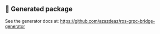 ## :slot_machine: Generated package
See the generator docs at: https://github.com/azazdeaz/ros-grpc-bridge-generator

